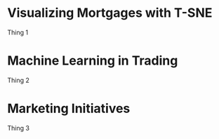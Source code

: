 # Visualizing Mortgages with T-SNE
Thing 1


# Machine Learning in Trading
Thing 2


# Marketing Initiatives
Thing 3
